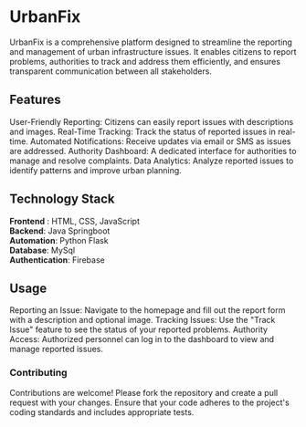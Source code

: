 # UrbanFix
UrbanFix is a comprehensive platform designed to streamline the reporting and management of urban infrastructure issues. It enables citizens to report problems, authorities to track and address them efficiently, and ensures transparent communication between all stakeholders.

## Features
User-Friendly Reporting: Citizens can easily report issues with descriptions and images.
Real-Time Tracking: Track the status of reported issues in real-time.
Automated Notifications: Receive updates via email or SMS as issues are addressed.
Authority Dashboard: A dedicated interface for authorities to manage and resolve complaints.
Data Analytics: Analyze reported issues to identify patterns and improve urban planning.

## Technology Stack
**Frontend** : HTML, CSS, JavaScript <br />
**Backend**: Java Springboot <br />
**Automation**: Python Flask <br/>
**Database**: MySql <br />
**Authentication**: Firebase <br />

## Usage
Reporting an Issue: Navigate to the homepage and fill out the report form with a description and optional image.
Tracking Issues: Use the "Track Issue" feature to see the status of your reported problems.
Authority Access: Authorized personnel can log in to the dashboard to view and manage reported issues.

### Contributing
Contributions are welcome! Please fork the repository and create a pull request with your changes. Ensure that your code adheres to the project's coding standards and includes appropriate tests.
